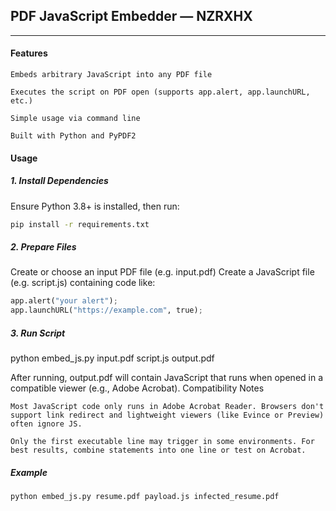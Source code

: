 ## PDF JavaScript Embedder — NZRXHX
---
#### Features

    Embeds arbitrary JavaScript into any PDF file

    Executes the script on PDF open (supports app.alert, app.launchURL, etc.)

    Simple usage via command line

    Built with Python and PyPDF2

#### Usage
##### 1. Install Dependencies

Ensure Python 3.8+ is installed, then run:
```bash
pip install -r requirements.txt
```
##### 2. Prepare Files
Create or choose an input PDF file (e.g. input.pdf)
Create a JavaScript file (e.g. script.js) containing code like:
```python
app.alert("your alert");
app.launchURL("https://example.com", true);
```
##### 3. Run Script

python embed_js.py input.pdf script.js output.pdf

After running, output.pdf will contain JavaScript that runs when opened in a compatible viewer (e.g., Adobe Acrobat).
Compatibility Notes

    Most JavaScript code only runs in Adobe Acrobat Reader. Browsers don't support link redirect and lightweight viewers (like Evince or Preview) often ignore JS.

    Only the first executable line may trigger in some environments. For best results, combine statements into one line or test on Acrobat.

##### Example
```bash
python embed_js.py resume.pdf payload.js infected_resume.pdf
```

